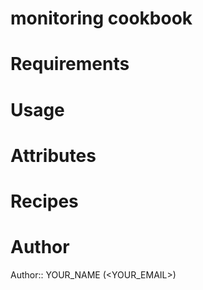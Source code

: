 # monitoring cookbook

# Requirements

# Usage

# Attributes

# Recipes

# Author

Author:: YOUR_NAME (<YOUR_EMAIL>)
